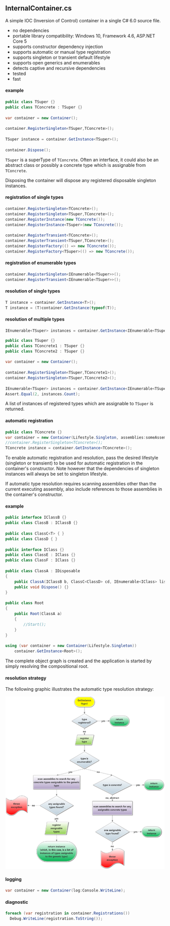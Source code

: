 ## InternalContainer.cs
A simple IOC (Inversion of Control) container in a single C# 6.0 source file.
- no dependencies
- portable library compatibility: Windows 10, Framework 4.6, ASP.NET Core 5
- supports constructor dependency injection
- supports automatic or manual type registration
- supports singleton or transient default lifestyle
- supports open generics and enumerables
- detects captive and recursive dependencies
- tested
- fast

#### example
```csharp
public class TSuper {}
public class TConcrete : TSuper {}

var container = new Container();

container.RegisterSingleton<TSuper,TConcrete>();

TSuper instance = container.GetInstance<TSuper>();

container.Dispose();
```
`TSuper` is a superType of `TConcrete`. Often an interface, it could also be an abstract class or possibly a concrete type which is assignable from `TConcrete`.  

Disposing the container will dispose any registered disposable singleton instances.

#### registration of single types
```csharp
container.RegisterSingleton<TConcrete>();
container.RegisterSingleton<TSuper,TConcrete>();
container.RegisterInstance(new TConcrete());
container.RegisterInstance<TSuper>(new TConcrete());

container.RegisterTransient<TConcrete>();
container.RegisterTransient<TSuper,TConcrete>();
container.RegisterFactory(() => new TConcrete());
container.RegisterFactory<TSuper>(() => new TConcrete());
```
#### registration of enumerable types
```csharp
container.RegisterSingleton<IEnumerable<TSuper>>();
container.RegisterTransient<IEnumerable<TSuper>>();
```
#### resolution of single types
```csharp
T instance = container.GetInstance<T>();
T instance = (T)container.GetInstance(typeof(T));
```
#### resolution of multiple types
```csharp
IEnumerable<TSuper> instances = container.GetInstance<IEnumerable<TSuper>>();
```
```csharp
public class TSuper {}
public class TConcrete1 : TSuper {}
public class TConcrete2 : TSuper {}

var container = new Container();

container.RegisterSingleton<TSuper,TConcrete1>();
container.RegisterSingleton<TSuper,TConcrete2>();

IEnumerable<TSuper> instances = container.GetInstance<IEnumerable<TSuper>>();
Assert.Equal(2, instances.Count);
```
A list of instances of registered types which are assignable to `TSuper` is returned.

#### automatic registration
```csharp
public class TConcrete {}
var container = new Container(Lifestyle.Singleton, assemblies:someAssembly);
//container.RegisterSingleton<TConcrete>();
TConcrete instance = container.GetInstance<TConcrete>();
```
To enable automatic registration and resolution, pass the desired lifestyle (singleton or transient) to be used for automatic registration in the container's constructor. Note however that the dependencies of singleton instances will always be set to singleton lifestyle.  

If automatic type resolution requires scanning assemblies other than the current executing assembly, also include references to those assemblies in the container's constructor.

#### example
```csharp
public interface IClassB {}
public class ClassB : IClassB {}

public class ClassC<T> { }
public class ClassD { }

public interface IClass {}
public class ClassE : IClass {}
public class ClassF : IClass {}

public class ClassA : IDisposable
{
    public ClassA(IClassB b, ClassC<ClassD> cd, IEnumerable<IClass> list) {}
    public void Dispose() {}
}

public class Root
{
    public Root(ClassA a)
    {
        //Start();
    }
}

using (var container = new Container(Lifestyle.Singleton))
    container.GetInstance<Root>();
```
The complete object graph is created and the application is started by simply resolving the compositional root. 

#### resolution strategy
The following graphic illustrates the automatic type resolution strategy:

![Image of Resolution Strategy](https://github.com/dshe/InternalContainer/blob/master/TypeResolutionFlowChart.png)

#### logging
```csharp
var container = new Container(log:Console.WriteLine);
```
#### diagnostic
```csharp
foreach (var registration in container.Registrations())
  Debug.WriteLine(registration.ToString());
```
